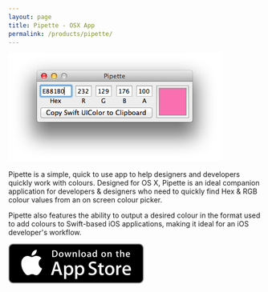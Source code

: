 ```yaml
---
layout: page
title: Pipette - OSX App
permalink: /products/pipette/
---
```


![Pipette App](/images/pipette-osx-window.png)

Pipette is a simple, quick to use app to help designers and developers quickly work with colours.
Designed for OS X, Pipette is an ideal companion application for developers & designers who need
to quickly find Hex & RGB colour values from an on screen colour picker.

Pipette also features the ability to output a desired colour in the format used to add colours to
Swift-based iOS applications, making it ideal for an iOS developer's workflow.


![Download Pipette on the Mac App Store](/images/Download_on_the_App_Store_Badge_US-UK_135x40.svg)
